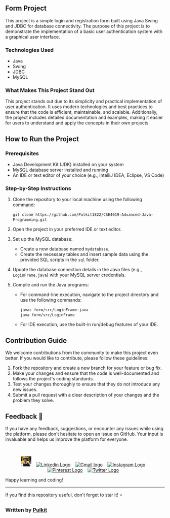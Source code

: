 ## Form Project

This project is a simple login and registration form built using Java Swing and JDBC for database connectivity. The purpose of this project is to demonstrate the implementation of a basic user authentication system with a graphical user interface.

### Technologies Used

- Java
- Swing
- JDBC
- MySQL

### What Makes This Project Stand Out

This project stands out due to its simplicity and practical implementation of user authentication. It uses modern technologies and best practices to ensure that the code is efficient, maintainable, and scalable. Additionally, the project includes detailed documentation and examples, making it easier for users to understand and apply the concepts in their own projects.

## How to Run the Project

### Prerequisites

- Java Development Kit (JDK) installed on your system
- MySQL database server installed and running
- An IDE or text editor of your choice (e.g., IntelliJ IDEA, Eclipse, VS Code)

### Step-by-Step Instructions

1. Clone the repository to your local machine using the following command:
   ```
   git clone https://github.com/Pulkit1822/CSE4019-Advanced-Java-Programming.git
   ```

2. Open the project in your preferred IDE or text editor.

3. Set up the MySQL database:
   - Create a new database named `mydatabase`.
   - Create the necessary tables and insert sample data using the provided SQL scripts in the `sql` folder.

4. Update the database connection details in the Java files (e.g., `LoginFrame.java`) with your MySQL server credentials.

5. Compile and run the Java programs:
   - For command-line execution, navigate to the project directory and use the following commands:
     ```
     javac form/src/LoginFrame.java
     java form/src/LoginFrame
     ```
   - For IDE execution, use the built-in run/debug features of your IDE.

## Contribution Guide

We welcome contributions from the community to make this project even better. If you would like to contribute, please follow these guidelines:

1. Fork the repository and create a new branch for your feature or bug fix.
2. Make your changes and ensure that the code is well-documented and follows the project's coding standards.
3. Test your changes thoroughly to ensure that they do not introduce any new issues.
4. Submit a pull request with a clear description of your changes and the problem they solve.

## Feedback 📝

If you have any feedback, suggestions, or encounter any issues while using the platform, please don't hesitate to open an issue on GitHub. Your input is invaluable and helps us improve the platform for everyone.

<br/>
<p align="center">
  <a href="https://pulkitmathur.tech/"><img src="https://github.com/Pulkit1822/Pulkit1822/blob/main/animated-icons/pic.jpeg" alt="portfolio" width="32"></a>&nbsp;&nbsp;&nbsp;
  <a href="https://www.linkedin.com/in/pulkitkmathur/"><img src="https://github.com/TheDudeThatCode/TheDudeThatCode/blob/master/Assets/Linkedin.svg" alt="Linkedin Logo" width="32"></a>&nbsp;&nbsp;&nbsp;
  <a href="mailto:pulkitmathur.me@gmail.com"><img src="https://github.com/TheDudeThatCode/TheDudeThatCode/blob/master/Assets/Gmail.svg" alt="Gmail logo" height="32"></a>&nbsp;&nbsp;&nbsp;
  <a href="https://www.instagram.com/pulkitkumarmathur/"><img src="https://github.com/TheDudeThatCode/TheDudeThatCode/blob/master/Assets/Instagram.svg" alt="Instagram Logo" width="32"></a>&nbsp;&nbsp;&nbsp;
  <a href="https://in.pinterest.com/pulkitkumarmathur/"><img src="https://upload.wikimedia.org/wikipedia/commons/0/08/Pinterest-logo.png?20160129083321" alt="Pinterest Logo" width="32"></a>&nbsp;&nbsp;&nbsp;
  <a href="https://twitter.com/pulkitkmathur"><img src="https://upload.wikimedia.org/wikipedia/commons/5/57/X_logo_2023_%28white%29.png" alt="Twitter Logo" width="32"></a>&nbsp;&nbsp;&nbsp;
</p>

Happy learning and coding!

---

If you find this repository useful, don't forget to star it! ⭐️

### Written by [Pulkit](https://github.com/Pulkit1822)
